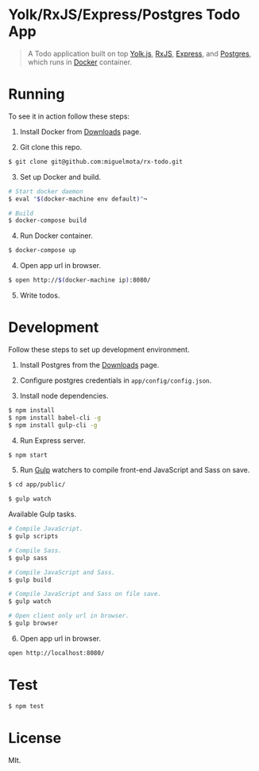 # Yolk/RxJS/Express/Postgres Todo App

> A Todo application built on top [Yolk.js](https://github.com/garbles/yolk), [RxJS](https://github.com/Reactive-Extensions/RxJS), [Express](http://expressjs.com/), and [Postgres](http://www.postgresql.org/), which runs in [Docker](https://www.docker.com/) container.

# Running

To see it in action follow these steps:

1. Install Docker from [Downloads](https://docs.docker.com/engine/installation/) page.

2. Git clone this repo.

```bash
$ git clone git@github.com:miguelmota/rx-todo.git
```

3. Set up Docker and build.

```bash
# Start docker daemon
$ eval "$(docker-machine env default)"¬

# Build
$ docker-compose build
```

4. Run Docker container.

```bash
$ docker-compose up
```

4. Open app url in browser.

```bash
$ open http://$(docker-machine ip):8080/
```

5. Write todos.

# Development

Follow these steps to set up development environment.

1. Install Postgres from the [Downloads](http://www.postgresql.org/download/) page.

2. Configure postgres credentials in `app/config/config.json`.

3. Install node dependencies.

```bash
$ npm install
$ npm install babel-cli -g
$ npm install gulp-cli -g
```

4. Run Express server.

```bash
$ npm start
```

5. Run [Gulp](http://gulpjs.com/) watchers to compile front-end JavaScript and Sass on save.

```bash
$ cd app/public/

$ gulp watch
```

Available Gulp tasks.

```bash
# Compile JavaScript.
$ gulp scripts

# Compile Sass.
$ gulp sass

# Compile JavaScript and Sass.
$ gulp build

# Compile JavaScript and Sass on file save.
$ gulp watch

# Open client only url in browser.
$ gulp browser
```

6. Open app url in browser.

```bash
open http://localhost:8080/
```

# Test

```bash
$ npm test
```

# License

MIt.
